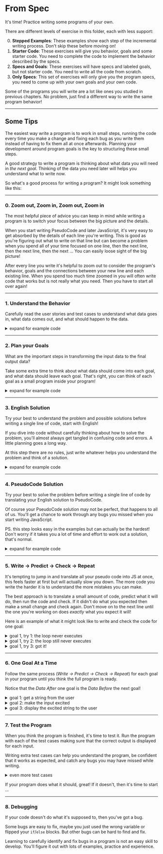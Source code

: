 # From Spec

It's time! Practice writing some programs of your own.

There are different levels of exercise in this folder, each with less support:

0. **Stepped Examples**: These examples show each step of the incremental writing process. Don't skip these before moving on!
1. **Starter Code**: These exercises will give you behavior, goals and some starter code. You need to complete the code to implement the behavior described by the specs.
2. **Specs and Goals**: These exercises will have specs and labeled goals, but not starter code. You need to write all the code from scratch.
3. **Only Specs**: This set of exercises will only give you the program specs, you need to come up with your own goals and your own code.

Some of the programs you will write are a lot like ones you studied in previous chapters. No problem, just find a different way to write the same program behavior!

---

## Some Tips

The easiest way write a program is to work in small steps, running the code every time you make a change and fixing each bug as you write them instead of having to fix them all at once afterwards. Planning your development around program goals is the key to structuring these small steps.

A good strategy to write a program is thinking about what data you will need in _the next goal_. Thinking of the data you need later will helps you understand what to write now.

So what's a good process for writing a program? It might look something like this:

---

### 0. Zoom out, Zoom in, Zoom out, Zoom in

The most helpful piece of advice you can keep in mind while writing a program is to switch your focus between the big picture and the details.

When you start writing PseudoCode and later JavaScript, it's very easy to get absorbed by the details of each line you're writing. This is good as you're figuring out what to write on that line but can become a problem when you spend all of your time focused on one line, then the next line, then the next line, then the next ... You can easily loose sight of the big picture!

After every line you write it's helpful to zoom out to consider the program's behavior, goals and the connections between your new line and each existing line. When you spend too much time zoomed in you will often write code that works but is not really what you need. Then you have to start all over again!

---

### 1. Understand the Behavior

Carefully read the user stories and test cases to understand what data goes in, what data comes out, and what should happen to the data.

<details>
<summary>expand for example code</summary>
<br />

```js
'use strict';

/* Add Excitement

  a user can input any text and it will become excited.
    - given the user cancels: they are prompted again
    - given the input is a string: it will have an "!" added to the end

  test cases:
    ''      -> '!'
    '!'     -> '!!'
    'JS'    -> 'JS!'
    'hello' -> 'hello!'
*/
```

</details>

---

### 2. Plan your Goals

What are the important steps in transforming the input data to the final output data?

Take some extra time to think about what data should come into each goal, and what data should leave each goal. That's right, you can think of each goal as a small program inside your program!

<details>
<summary>expand for example code</summary>
<br />

```js
'use strict';

/* Add Excitement

  a user can input any text and it will become excited.
    - given the user cancels: they are prompted again
    - given the input is a string: it will have an "!" added to the end

  test cases:
    ''      -> '!'
    '!'     -> '!!'
    'JS'    -> 'JS!'
    'hello' -> 'hello!'
*/

/* --- get a string from the user --- */
//  Data In:      a string or null
//  Data After:   the first string the user inputs

/* --- make the string excited --- */
//  Data Before:  the user's string
//  Data After:   the same text with an exclamation mark

/* --- display the string to the user --- */
//  Data Out:  an excited string
```

</details>

---

### 3. English Solution

Try your best to understand the problem and possible solutions before writing a single line of code, start with English!

If you dive into code without carefully thinking about how to solve the problem, you'll almost always get tangled in confusing code and errors. A little planning goes a long way.

At this step there are no rules, just write whatever helps you understand the problem and think of a solution.

<details>
<summary>expand for example code</summary>
<br />

```js
'use strict';

/* Add Excitement

  a user can input any text and it will become excited.
    - given the user cancels: they are prompted again
    - given the input is a string: it will have an "!" added to the end

  test cases:
    ''      -> '!'
    '!'     -> '!!'
    'JS'    -> 'JS!'
    'hello' -> 'hello!'
*/

/* --- get a string from the user --- */
//  Data In:      a string or null
//  Data After:   the first string the user inputs

/* get some text from the user
  it can be anything as long as it's a string
  should use `prompt` -> string or null
  and a while loop I think?
*/

/* --- make the string excited --- */
//  Data Before:  the user's string
//  Data After:   the same text with an exclamation mark

/*
  create a new variable to store the final message
  add an exclamation point to the end of their input
*/

/* --- display the string to the user --- */
//  Data Out:  an excited string

/*
  display the new string with an exclamation point
*/
```

</details>

---

### 4. PseudoCode Solution

Try your best to solve the problem before writing a single line of code by translating your English solution to PseudoCode.

Of course your PseudoCode solution may not be perfect, that happens to all of us. You'll get a chance to work through any bugs you missed when you start writing JavaScript.

PS. this step looks easy in the examples but can actually be the hardest! Don't worry if it takes you a lot of time and effort to work out a solution, that's normal.

<details>
<summary>expand for example code</summary>
<br />

```js
'use strict';

/* Add Excitement

  a user can input any text and it will become excited.
    - given the user cancels: they are prompted again
    - given the input is a string: it will have an "!" added to the end

  test cases:
    ''      -> '!'
    '!'     -> '!!'
    'JS'    -> 'JS!'
    'hello' -> 'hello!'
*/

/* --- get a string from the user --- */
//  Data In:      a string or null
//  Data After:   the first string the user submits

/* get some text from the user
  it can be anything as long as it's a string
  should use `prompt` -> string or null
  and a while loop I think?
*/
// input <- ''
// WHILE: input === null
//   input <- prompt('enter something')
// :END WHILE

/* --- make the string excited --- */
//  Data Before:  the user's string
//  Data After:   the same text with an exclamation mark

/*
  create a new variable to store the final message
  add an exclamation point to the end of their input
*/
// output <- input + '!'

/* --- display the string to the user --- */
//  Data Out:  an excited string

/*
  display the new string with an exclamation point
*/
// alert(output)
```

</details>

---

### 5. Write -> Predict -> Check -> Repeat

It's tempting to jump in and translate all your pseudo code into JS at once, this feels faster at first but will actually slow you down. The more code you write the harder it is to understand the more mistakes you can make.

The best approach is to translate a small amount of code, predict what it will do, then run the code and check. If it didn't do what you expected then make a small change and check again. Don't move on to the next line until the one you're working on does _exactly_ what you expect it will!

Here is an example of what it might look like to write and check the code for one goal:

<details>
<summary>goal 1, try 1: the loop never executes</summary>
<br />

```js
'use strict';

/* Add Excitement

  a user can input any text and it will become excited.
    - given the user cancels: they are prompted again
    - given the input is a string: it will have an "!" added to the end

  test cases:
    ''      -> '!'
    '!'     -> '!!'
    'JS'    -> 'JS!'
    'hello' -> 'hello!'
*/

/* --- get a string from the user --- */
//  Data In:      a string or null
//  Data After:   the first string the user submits

// the initial value is not null, so the loop never executes
let input = '';
while (input === null) {
  input = prompt('enter something');
  console.log(input);
}
console.log(input);

/* --- make the string excited --- */
//  Data Before:  the user's string
//  Data After:   the same text with an exclamation mark

// output <- input + '!'

/* --- display the string to the user --- */
//  Data Out:  an excited string

// alert(output)
```

</details>

<details>
<summary>goal 1, try 2: the loop still never executes</summary>
<br />

```js
'use strict';

/* Add Excitement

  a user can input any text and it will become excited.
    - given the user cancels: they are prompted again
    - given the input is a string: it will have an "!" added to the end

  test cases:
    ''      -> '!'
    '!'     -> '!!'
    'JS'    -> 'JS!'
    'hello' -> 'hello!'
*/

/* --- get a string from the user --- */
//  Data In:      a string or null
//  Data After:   the first string the user submits

let input = null;
// oops,  used an assignment operator instead of a comparison
while ((input = null)) {
  input = prompt('enter something');
  console.log(input);
}
console.log(input);

/* --- make the string excited --- */
//  Data Before:  the user's string
//  Data After:   the same text with an exclamation mark

// output <- input + '!'

/* --- display the string to the user --- */
//  Data Out:  an excited string

// alert(output)
```

</details>

<details>
<summary>goal 1, try 3: got it!</summary>
<br />

```js
'use strict';

/* Add Excitement

  a user can input any text and it will become excited.
    - given the user cancels: they are prompted again
    - given the input is a string: it will have an "!" added to the end

  test cases:
    ''      -> '!'
    '!'     -> '!!'
    'JS'    -> 'JS!'
    'hello' -> 'hello!'
*/

/* --- get a string from the user --- */
//  Data In:      a string or null
//  Data After:   the first string the user submits

let input = null;
while (input === null) {
  input = prompt('enter something');
  console.log(input);
}
console.log(input);

/* --- make the string excited --- */
//  Data Before:  the user's string
//  Data After:   the same text with an exclamation mark

// output <- input + '!'

/* --- display the string to the user --- */
//  Data Out:  an excited string

// alert(output)
```

</details>

---

### 6. One Goal At a Time

Follow the same process (_Write -> Predict -> Check -> Repeat_) for each goal in your program until you think the full program is ready.

Notice that the _Data After_ one goal is the _Data Before_ the next goal!

<details>
<summary>goal 1: get a string from the user</summary>
<br />

```js
'use strict';

/* Add Excitement

  a user can input any text and it will become excited.
    - given the user cancels: they are prompted again
    - given the input is a string: it will have an "!" added to the end

  test cases:
    ''      -> '!'
    '!'     -> '!!'
    'JS'    -> 'JS!'
    'hello' -> 'hello!'
*/

/* --- get a string from the user --- */
//  Data In:      a string or null
//  Data After:   the first string the user submits

let input = null;
while (input === null) {
  input = prompt('enter something');
  console.log(input);
}
console.log(input);

/* --- make the string excited --- */
//  Data Before:  the user's string
//  Data After:   the same text with an exclamation mark

// output <- input + '!'

/* --- display the string to the user --- */
//  Data Out:  an excited string

// alert(output)
```

</details>

<details>
<summary>goal 2: make the input excited</summary>
<br />

```js
'use strict';

/* Add Excitement

  a user can input any text and it will become excited.
    - given the user cancels: they are prompted again
    - given the input is a string: it will have an "!" added to the end

  test cases:
    ''      -> '!'
    '!'     -> '!!'
    'JS'    -> 'JS!'
    'hello' -> 'hello!'
*/

/* --- get a string from the user --- */
//  Data In:      a string or null
//  Data After:   the first string the user submits

let input = null;
while (input === null) {
  input = prompt('enter something');
  console.log(input);
}
console.log(input);

/* --- make the string excited --- */
//  Data Before:  the user's string
//  Data After:   the same string with an exclamation mark

let output = input + '!';
console.log(output);

/* --- display the string to the user --- */
//  Data Out:  an excited string

// alert(output)
```

</details>

<details>
<summary>goal 3: display the excited string to the user</summary>
<br />

```js
'use strict';

/* Add Excitement

  a user can input any text and it will become excited.
    - given the user cancels: they are prompted again
    - given the input is a string: it will have an "!" added to the end

  test cases:
    ''      -> '!'
    '!'     -> '!!'
    'JS'    -> 'JS!'
    'hello' -> 'hello!'
*/

/* --- get a string from the user --- */
//  Data In:      a string or null
//  Data After:   the first string the user submits

let input = null;
while (input === null) {
  input = prompt('enter something');
  console.log(input);
}
console.log(input);

/* --- make the string excited --- */
//  Data Before:  the user's string
//  Data After:   the same string with an exclamation mark

let output = input + '!';
console.log(output);

/* --- display the string to the user --- */
//  Data Out:  an excited string

// alert(output)
```

</details>

---

### 7. Test the Program

When you think the program is finished, it's time to test it. Run the program with each of the test cases making sure that the correct output is displayed for each input.

Writing extra test cases can help you understand the program, be confident that it works as expected, and catch any bugs you may have missed while writing.

<details>
<summary>even more test cases</summary>
<br />

```js
'use strict';

/* Add Excitement

  a user can input any text and it will become excited.
    - given the user cancels: they are prompted again
    - given the input is a string: it will have an "!" added to the end

  test cases:
    ''      -> '!'
    '!'     -> '!!'
    'JS'    -> 'JS!'
    'hello' -> 'hello!'
    '123'   -> '123!'
    '..!!..'  -> '..!!..!'
    'HYF'   -> 'HYF!'
    'HYF!!' -> 'HYF!!!'
*/

/* --- get a string from the user --- */
//  Data In:      a string or null
//  Data After:   the first string the user submits

let input = null;
while (input === null) {
  input = prompt('enter something');
  console.log(input);
}
console.log(input);

/* --- make the string excited --- */
//  Data Before:  the user's string
//  Data After:   the same string with an exclamation mark

let output = input + '!';
console.log(output);

/* --- display the string to the user --- */
//  Data Out:  an excited string

alert(output);
```

</details>

If your program does what it should, great! If it doesn't, then it's time to start ...

---

### 8. Debugging

If your code doesn't do what it's supposed to, then you've got a bug.

Some bugs are easy to fix, maybe you just used the wrong variable or flipped your `if`/`else` blocks. But other bugs can be hard to find and fix.

Learning to carefully identify and fix bugs in a program is not an easy skill to develop. You'll figure it out with lots of examples, practice and experience.

